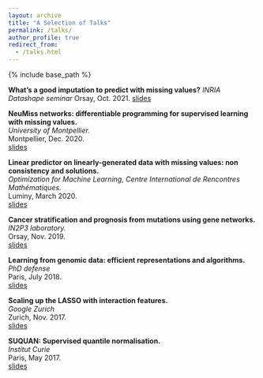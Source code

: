 ```yaml
---
layout: archive
title: "A Selection of Talks"
permalink: /talks/
author_profile: true
redirect_from:
  - /talks.html
---
```


{% include base_path %}

**What’s a good imputation to predict with missing values?**
*INRIA Datashape seminar*
Orsay, Oct. 2021.
[slides](/files/20201014_Datashape_Neurips2021.pdf)

**NeuMiss networks: differentiable programming for supervised learning with missing values.**  
*University of Montpellier.*  
Montpellier, Dec. 2020.  
[slides](/files/20201207_Montpellier_NeuMiss.pdf)

**Linear predictor on linearly-generated data with missing values: non consistency and solutions.**  
*Optimization for Machine Learning, Centre International de Rencontres Mathématiques.*  
Luminy, March 2020.  
[slides](/files/20200309_AIstats2020_CIRM.pdf)

**Cancer stratification and prognosis from mutations using gene networks.**  
*IN2P3 laboratory.*  
Orsay, Nov. 2019.  
[slides](/files/20191126_LAL.pdf)

**Learning from genomic data: efficient representations and algorithms.**  
*PhD defense*  
Paris, July 2018.  
[slides](/files/20180703_defense.pdf)

**Scaling up the LASSO with interaction features.**  
*Google Zurich*  
Zurich, Nov. 2017.  
[slides](/files/20171107_Google.pdf)

**SUQUAN: Supervised quantile normalisation.**  
*Institut Curie*  
Paris, May 2017.  
[slides](/files/20170328_CBIO_meeting.pdf)